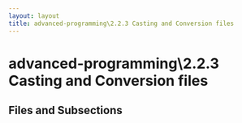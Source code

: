 ```yaml
---
layout: layout
title: advanced-programming\2.2.3 Casting and Conversion files
---
```


# advanced-programming\2.2.3 Casting and Conversion files

## Files and Subsections

